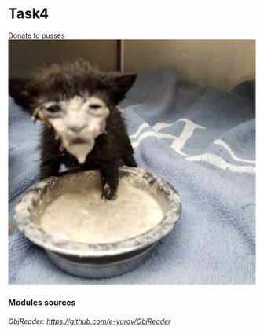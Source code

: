 # Task4
Donate to pusses
![](https://github.com/TypingGatito/Task4/blob/main/resources/images/RenderCat%20Pro%20Logo.png)

### Modules sources
###### ObjReader: https://github.com/e-yurov/ObjReader
